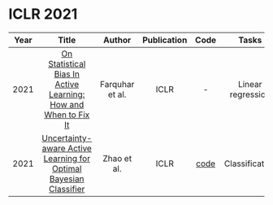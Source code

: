 # ICLR 2021

| Year |                                                       Title                                                       |   Author    | Publication | Code | Tasks | Notes | Datasets| Notions |
|:----:|:-----------------------------------------------------------------------------------------------------------------:|:-----------:|:-----------:|:----:|:----:|:-----:|:-----:|:-----:|
| 2021 |  [On Statistical Bias In Active Learning: How and When to Fix It](https://openreview.net/forum?id=JiYq3eqTKY)   | Farquhar et al. |    ICLR     |                      -                      |  Linear regression    |     `weights AL`, `BNNs`, `None`, `Tra`, `Hard`   |  MNIST, FashionMNIST     |       |
| 2021 | [Uncertainty-aware Active Learning for Optimal Bayesian Classifier](https://openreview.net/forum?id=Mu2ZxFctAI) |   Zhao et al.   |    ICLR     | [code](https://github.com/QianLab/WMOCU_AL) |    Classification  |  `Uncertainty`, `Bayesian Clasifier`, `None`, `Tra`, `Hard`      |   UCI User Knowledge dataset    |       |

